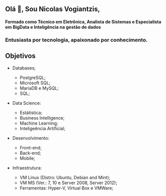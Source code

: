 ## Olá 👋, Sou Nicolas Vogiantzis,

#### Formado como Técnico em Eletrônica, Analista de Sistemas e Especialista em BigData e Inteligência na gestão de dados
  ### Entusiasta por tecnologia, apaixonado por conhecimento.
  
  
## Objetivos
 
 * Databases;
      * PostgreSQL;
      * Microsoft SQL;
      * MariaDB e MySQL;
      * SQL; 
  
 * Data Science:
      * Estátistica;
      * Business Intelligence;
      * Machine Learning;
      * Inteligeência Artificial;

 * Desenvolvimento:
      * Front-end;
      * Back-end;
      * Mobile;
 
 * Infraestrutura:
      * VM Linux (Distro: Ubuntu, Debian and Mint);
      * VM MS (Ver.: 7, 10 e Server 2008, Server 2012);
      * Ferramentas: Hyper-V, Virtual Box e VMWare;

<!--
**nickvgs/nickvgs** is a ✨ _special_ ✨ repository because its `README.md` (this file) appears on your GitHub profile.

Here are some ideas to get you started:

- 🔭 I’m currently working on ...
- 🌱 I’m currently learning ...
- 👯 I’m looking to collaborate on ...
- 🤔 I’m looking for help with ...
- 💬 Ask me about ...
- 📫 How to reach me: ...
- 😄 Pronouns: ...
- ⚡ Fun fact: ...
-->
